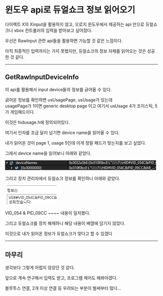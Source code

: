 # 윈도우 api로 듀얼쇼크 정보 읽어오기

다이렉트 X의 Xinput을 활용하지 않고, 오로지 윈도우에서 제공하는 api 만으로 듀얼쇼크나 xbox 컨트롤러의 입력을 받아보고 싶어졌다.

우선은 RawInput 관련 api들을 활용하면 가능할 것 같은 느낌이다.

아직 최종적인 입력까지는 가지 못했지만, 듀얼쇼크의 정보 자체를 읽어오는 것은 성공한 것 같다.

___ ___

## GetRawInputDeviceInfo

이 api를 활용해서 input device들의 정보를 긁어올 수 있다.

긁어온 정보를 확인하면 usUsagePage, usUsage가 있는데<br/>
usagePage가 1이면 generic desktop page 이고 여기서 usUsage 4가 조이스틱, 5가 게임패드이다.

이것은 hidusage.h에 정의되어있다.



여기서 인자를 조금 달리 넘기면 device name을 읽어올 수 있다.

내가 읽어온 것이 page 1, usage 5인데 이게 정말 패드가 맞는지를 보고 싶었다.

그래서 device name을 읽어보니 아래와 같았다.

![DualShockName](https://github.com/jumax108/images/blob/master/windowDualShock_deviceName.PNG)

그리고 장치 관리자에서 듀얼쇼크 정보를 확인하니 아래와 같았다.

![장치관리자](https://github.com/jumax108/images/blob/master/windowDualShock_장치관리자.PNG)

VID_054 & PID_09CC ~~~~ 내용이 일치했다.

그리고 듀얼쇼크를 장치 해제하니 해당 내용이 배열에 담기지 않았다.

이것으로 내가 읽어온 정보가 듀얼쇼크가 맞다고 할 수 있겠다

___ ___

## 마무리

생각보다 그렇게 어렵지 않았던 것 같다.

앞으로 계속 연구해서 입력도 받고, 프로그램 제어도 해봐야겠다.

블루투스 연결, 2개 이상 연결 등 우려되는 부분이 벌써부터 많다...
